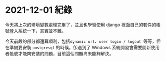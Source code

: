 # 2021-12-01 紀錄
今天將上次的環境變數處理完畢了，並且也學習使用 django 裡面自己的套件的帳號登入系統一下，其實並不難。

今天前段的部分都還算順利，包括`dynamic url`、`user login / logout `等等，但在準備要安裝 `postgresql` 的時候，卻遇到了 Windows 系統開發會需要開新使用者帳號才能夠安裝的問題，目前這個問題尚未能夠解決。